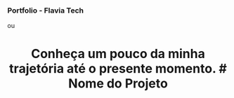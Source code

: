 ### Portfolio - Flavia Tech
ou
<h1 align="center">Conheça um pouco da minha trajetória até o presente momento.
# Nome do Projeto </h1>